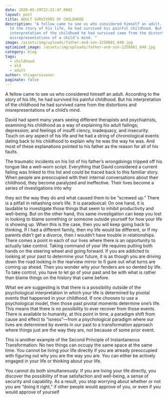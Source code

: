 ```yaml
---
date: 2020-05-29T22:22:47.000Z
layout: post
title: ADULT SURVIVORS OF CHILDHOOD
description: "A fellow came to see us who considered himself an adult. According
  to the story of his life, he had survived his painful childhood. But his
  interpretation of the childhood he had survived came from the distortions and
  misrepresentations of a child’s mind. "
image: /assets/img/uploads/father-and-son-2258681_640.jpg
optimized_image: /assets/img/uploads/father-and-son-2258681_640.jpg
category: blog
tags:
  - childhood
  - old
  - adult
author: thiagorossener
paginate: false
---
```

A fellow came to see us who considered himself an adult.
According to the story of his life, he had survived his painful childhood. But his interpretation of the childhood he had
survived came from the distortions and misrepresentations of
a child’s mind.

David had spent many years seeing different therapists
and psychiatrists, examining his childhood as a way of explaining his adult failings; depression; and feelings of insuffi ciency,
inadequacy, and insecurity. Touch on any aspect of his life
and he had a string of chronological events dating back to his
childhood to explain why he was the way he was. And most
of these explanations pointed to his father as the reason for all
of his faults. 

The traumatic incidents on his list of his father’s
wrongdoings tripped off his tongue like a well-worn script.
Everything that David considered a current failing was linked
to this list and could be traced back to this familiar story.
When people are preoccupied with their internal conversations about their childhood, they become paralyzed and ineffective. Their lives become a series of investigations into why

they act the way they do and what caused them to be “screwed
up.” There is a pitfall in rehashing one’s life. It is paradoxical:
On one hand, it is laudable to investigate those things that
seem to inhibit productivity and well-being. But on the other hand, this same investigation can keep you lost in looking to
blame something or someone outside yourself for how your life
is showing up. When this is the case, then you will keep going
back to thinking, If I had a different family, then my life would be different, or If my parents didn’t get a divorce, then I wouldn’t have trouble in relationships.
There comes a point in each of our lives where there is
an opportunity to actually take control. Taking command of
your life requires putting both hands on the steering wheel and
going forward. If you are addicted to looking at your past to
determine your future, it is as though you are driving down the
road looking in the rearview mirror to fi gure out what turns are
coming up ahead. Then you wonder why your fenders are so
dented by life. To take control, you have to let go of your past
and be with what is rather than blame things on the history
that came before.

What we are suggesting is that there is a possibility outside of the psychological interpretation in which your life is
determined by pivotal events that happened in your childhood.
If one chooses to use a psychological model, then those past
pivotal moments determine one’s life. This means that there is
no possibility to ever recover from those events.
There is available to humanity, at this point in time, a
paradigm shift from cause and effect to “isness”—from a psychological paradigm where our lives are determined by events in our past to a transformation approach where things just are the way they are, not because of some prior event.

This is another example of the Second Principle of Instantaneous Transformation: No two things can occupy the same space at the same time. You cannot be living your life directly if you are already preoccupied with figuring out why you are the way you are.
You can either be actively engaged in your life or thinking about your life.

You cannot do both simultaneously. If you are living your life
directly, you discover the possibility of true satisfaction and
well-being, a sense of security and capability. As a result, you
stop worrying about whether or not you are “doing it right,”
if other people would approve of you, or even if you would
approve of yourself